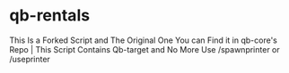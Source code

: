# qb-rentals
This Is a Forked Script and The Original One You can Find it in qb-core's Repo | This Script Contains Qb-target and No More Use /spawnprinter or /useprinter  
